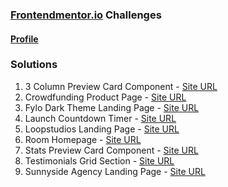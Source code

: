 ### [Frontendmentor.io](https://www.frontendmentor.io/challenges) Challenges

#### [Profile](https://www.frontendmentor.io/profile/luizsp7m)

### Solutions
01. 3 Column Preview Card Component - [Site URL](https://3-column-preview-card-component-zeta-plum.vercel.app/)
02. Crowdfunding Product Page - [Site URL](https://nifty-kalam-677ad1.netlify.app/)
03. Fylo Dark Theme Landing Page - [Site URL](https://fylo-dark-theme-landing-page-peach.vercel.app/)
04. Launch Countdown Timer - [Site URL](https://launch-countdown-timer-six-gamma.vercel.app/)
05. Loopstudios Landing Page - [Site URL](https://cranky-jepsen-e924b5.netlify.app/)
06. Room Homepage - [Site URL](https://reverent-wozniak-e4a508.netlify.app/)
07. Stats Preview Card Component - [Site URL](https://sleepy-khorana-57a258.netlify.app/)
08. Testimonials Grid Section - [Site URL](https://zen-leavitt-c9841e.netlify.app/)
09. Sunnyside Agency Landing Page - [Site URL](https://happy-visvesvaraya-d3a6f5.netlify.app/)